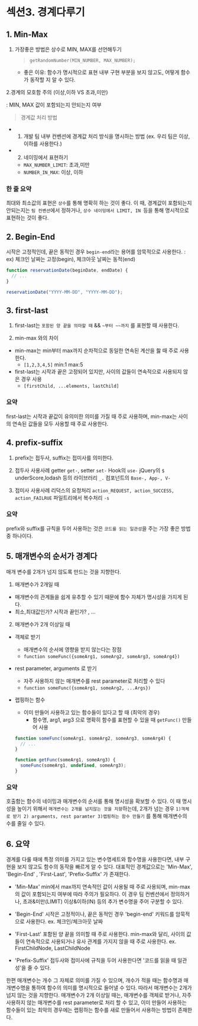 # 섹션3. 경계다루기

## 1. Min-Max

1. 가장좋은 방법은 상수로 MIN, MAX를 선언해두기

   > `getRandomNumber(MIN_NUMBER, MAX_NUMBER);`

   - 좋은 이유: 함수가 명시적으로 표현
     내부 구현 부분을 보지 않고도, 어떻게 함수가 동작할 지 알 수 있다.

2.경계의 모호함 주의 (이상,이하 VS 초과,미만)

: MIN, MAX 값이 포함되는지 안되는지 여부

> 경계값 처리 방법

- 1. 개발 팀 내부 컨벤션에 경계값 처리 방식을 명시하는 방법 (ex. 우리 팀은 이상,이하를 사용한다.)
- 2. 네이밍에서 표현하기

  - `MAX_NUMBER_LIMIT`: 초과,미만
  - `NUMBER_IN_MAX`: 이상, 이하

### 한 줄 요약

최대와 최소값의 표현은 `상수`를 통해 명확히 하는 것이 좋다.
이 때, 경계값이 포함되는지 안되는지는 `팀 컨벤션`에서 정하거나, `상수 네이밍에서 LIMIT, IN `등을 통해 명시적으로 표현하는 것이 좋다.

## 2. Begin-End

시작은 고정적인데, 끝은 동적인 경우 `begin-end`라는 용어를 암묵적으로 사용한다.
: ex) 체크인 날짜는 고정(begin), 체크아웃 날짜는 동적(end)

```js
function reservationDate(beginDate, endDate) {
  // ...
}

reservationDate("YYYY-MM-DD", "YYYY-MM-DD");
```

## 3. first-last

1. first-last는 `포함된 양 끝을 의마할 때` && `~부터 ~~까지` 를 표현할 때 사용한다.

2. min-max 와의 차이

- min-max는 min부터 max까지 순차적으로 동일한 연속된 계산을 핧 때 주로 사용한다.
  - `[1,2,3,4,5]` min:1 max:5
- first-last는 시작과 끝은 고정되어 있지만, 사이의 값들이 연속적으로 사용되지 않은 경우 사용
  - `[firstChild, ...elements, lastChild]`

### 요약

first-last는 시작과 끝값이 유의미한 의미를 가질 때 주로 사용하며, min-max는 사이의 연속된 값들을 모두 사용할 때 주로 사용한다.

## 4. prefix-suffix

1. prefix는 접두사, suffix는 접미사를 의미한다.

2. 접두사 사용사례
   getter `get-`, setter `set-`
   Hook의 `use-`
   jQuery의 `$`
   underScore,lodash 등의 라이브러리 `_.`
   컴포넌트의 `Base-, App-, V-`

3. 접미사 사용사례
   리덕스의 요청처리 `action_REQUEST, action_SUCCESS, action_FAILRUE`
   파일트리에서 복수처리 `-s`

### 요약

prefix와 suffix를 규칙을 두어 사용하는 것은 `코드를 읽는 일관성`을 주는 가장 좋은 방법 중 하나이다.

## 5. 매개변수의 순서가 경계다

매개 변수를 2개가 넘지 않도록 만드는 것을 지향한다.

1. 매개변수가 2개일 때

- 매개변수의 관계들을 쉽게 유추할 수 있기 때문에 함수 자체가 명시성을 가지게 된다.
- 최소,최대값인가? 시작과 끝인가? , ...

2.  매개변수가 2개 이상일 때

- 객체로 받기
  - 매개변수의 순서에 영향을 받지 않는다는 장점
  - `function someFunc({someArg1, someArg2, someArg3, someArg4})`
- rest parameter, arguments 로 받기

  - 자주 사용하지 않는 매개변수를 rest parameter로 처리할 수 있다
  - `function someFunc({someArg1, someArg2, ...Args})`

- 랩핑하는 함수

  - 이미 만들어 사용하고 있는 함수들이 있다고 할 때 (최악의 경우)
    - 함수명, arg1, arg3 으로 명확히 함수를 표현할 수 있을 때 `getFunc()` 만들어 사용

  ```js
  function someFunc(someArg1, someArg2, someArg3, someArg4) {
    // ...
  }

  function getFunc(someArg1, someArg3) {
    someFunc(someArg1, undefined, someArg3);
  }
  ```

### 요약

호출함는 함수의 네이밍과 매개변수의 순서를 통해 명시성을 확보할 수 있다.
이 때 명시성을 높이기 위해서 `매개변수는 2개를 넘지않는 것을 지향`하는데, 2개가 넘는 경우
`1)객체로 받기 2) arguments, rest paramter 3)랩핑하는 함수 만들기` 를 통해 매개변수의 수를 줄일 수 있다.

## 6. 요약

경계를 다룰 때에 특정 의미를 가지고 있는 변수명세트와 함수명을 사용한다면, 내부 구현을 보지 않고도 함수의 동작을 빠르게 알 수 있다.
대표적인 경계값으로는 'Min-Max', 'Begin-End' , 'First-Last', 'Prefix-Suffix' 가 존재한다.

- 'Min-Max'
  min에서 max까지 연속적인 값이 사용될 때 주로 사용되며, min-max의 값이 포함되는지 여부에 따라 주의가 필요하다. 이 경우 팀 컨벤션에서 정의하거나, 초과&미만(LIMIT) 이상&이하(IN) 등의 추가 변수명을 주어 구분할 수 있다.

- 'Begin-End'
  시작은 고정적이나, 끝은 동적인 경우 'begin-end' 키워드를 암묵적으로 사용한다.
  ex. 체크인/체크아웃 날짜
- 'First-Last'
  포함된 양 끝을 의미할 때 주로 사용한다.
  min-max와 달리, 사이의 값들이 연속적으로 사용되거나 유사 관계를 가지지 않을 때 주로 사용한다.
  ex. FirstChildNode, LastChildNode
- 'Prefix-Suffix'
  접두사와 접미사에 규칙을 두어 사용한다면 '코드를 읽을 때 일관성'을 줄 수 있다.

한편 매개변수는 개수 그 자체로 의미를 가질 수 있으며, 개수가 적을 때는 함수명과 매개변수명을 통하여 함수의 의미를 명시적으로 들어낼 수 있다. 따라서 매개변수는 2개가 넘지 않는 것을 지향한다.
매개변수가 2개 이상일 때는, 매개변수를 객체로 받거나, 자주사용하지 않는 매개변수를 rest parameter로 처리 할 수 있고, 이미 만들어 사용하는 함수들이 있는 최악의 경우에는 랩핑하는 함수를 새로 만들어서 사용하는 방법이 존재한다.
